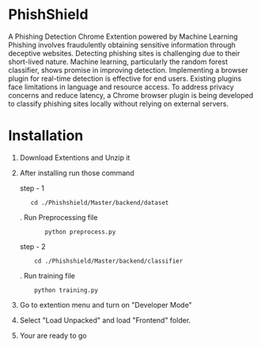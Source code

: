 # PhishShield
A Phishing Detection Chrome Extention powered by Machine Learning 
Phishing involves fraudulently obtaining sensitive information through deceptive websites. Detecting phishing sites is challenging due to their short-lived nature. Machine learning, particularly the random forest classifier, shows promise in improving detection. Implementing a browser plugin for real-time detection is effective for end users. Existing plugins face limitations in language and resource access. To address privacy concerns and reduce latency, a Chrome browser plugin is being developed to classify phishing sites locally without relying on external servers.

# Installation
1) Download Extentions and Unzip it
2) After installing run those command

    step - 1
   
          cd ./Phishshield/Master/backend/dataset
   
      . Run Preprocessing file
   
              python preprocess.py

     step - 2
   
           cd ./Phishshield/Master/backend/classifier
   
      . Run training file
   
           python training.py
   
4) Go to extention menu and turn on "Developer Mode"
5) Select "Load Unpacked" and load "Frontend" folder.
6) Your are ready to go





